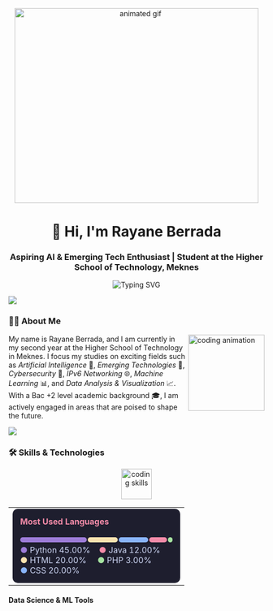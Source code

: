 <p align="center">
  <img src="https://media.giphy.com/media/v1.Y2lkPTc5MGI3NjExd2hsd2FuZGg2cm1yM2Q5NGV5ZXhqbGlhMzhib2l0M3k0dDIxOHYzcCZlcD12MV9naWZzX3NlYXJjaCZjdD1n/78XCFBGOlS6keY1Bil/giphy.gif" width="480" height="384" alt="animated gif">
</p>

<h1 align="center">👋 Hi, I'm Rayane Berrada</h1>
<h3 align="center">Aspiring AI & Emerging Tech Enthusiast | Student at the Higher School of Technology, Meknes</h3>

<p align="center">
  <img src="https://readme-typing-svg.herokuapp.com?font=Fira+Code&pause=1000&width=435&lines=AI+Enthusiast;Machine+Learning+Developer;Data+Science+Student;Tech+Explorer" alt="Typing SVG" />
</p>

<img src="https://user-images.githubusercontent.com/73097560/115834477-dbab4500-a447-11eb-908a-139a6edaec5c.gif">

### 👨‍🎓 About Me

<img align="right" height="150" src="https://media.giphy.com/media/v1.Y2lkPTc5MGI3NjExMjJmZGZuNjRzOW9vOGZneWJ0MXgzZHVyZ2Z6aHZjbjBjbG1ycmQ2YSZlcD12MV9pbnRlcm5hbF9naWZfYnlfaWQmY3Q9Zw/juua9i2c2fA0AIp2iq/giphy.gif" alt="coding animation" />

My name is Rayane Berrada, and I am currently in my second year at the Higher School of Technology in Meknes. I focus my studies on exciting fields such as *Artificial Intelligence* 🤖, *Emerging Technologies* 🚀, *Cybersecurity* 🔐, *IPv6 Networking* 🌐, *Machine Learning* 📊, and *Data Analysis & Visualization* 📈. With a Bac +2 level academic background 🎓, I am actively engaged in areas that are poised to shape the future.

<img src="https://user-images.githubusercontent.com/73097560/115834477-dbab4500-a447-11eb-908a-139a6edaec5c.gif">

### 🛠 Skills & Technologies

<p align="center">
  <img src="https://media.giphy.com/media/v1.Y2lkPTc5MGI3NjExMmdzdmIwOWc3Y3ZhcHRycnUwb2tsZm84MzRlNXQ1ZGRxeHRnZ3BnNSZlcD12MV9pbnRlcm5hbF9naWZfYnlfaWQmY3Q9Zw/TilmLMmWrRYYHjLfub/giphy.gif" height="60" alt="coding skills">
</p>

<div align="center">
  <table>
    <tr>
      <td>
        <div style="background-color: #1e1e2e; color: #cdd6f4; padding: 15px; border-radius: 10px; width: 300px;">
          <h4 style="color: #f38ba8; margin-top: 0;">Most Used Languages</h4>
          <div style="display: flex; margin-bottom: 5px;">
            <div style="background-color: #9d7cd8; height: 10px; width: 45%; margin-right: 2px; border-radius: 5px;"></div>
            <div style="background-color: #f9e2af; height: 10px; width: 20%; margin-right: 2px; border-radius: 5px;"></div>
            <div style="background-color: #89b4fa; height: 10px; width: 20%; margin-right: 2px; border-radius: 5px;"></div>
            <div style="background-color: #f38ba8; height: 10px; width: 12%; margin-right: 2px; border-radius: 5px;"></div>
            <div style="background-color: #a6e3a1; height: 10px; width: 3%; border-radius: 5px;"></div>
          </div>
          <div>
            <span style="color: #9d7cd8;">●</span> Python 45.00%&nbsp;&nbsp;&nbsp;
            <span style="color: #f38ba8;">●</span> Java 12.00%
          </div>
          <div>
            <span style="color: #f9e2af;">●</span> HTML 20.00%&nbsp;&nbsp;&nbsp;&nbsp;
            <span style="color: #a6e3a1;">●</span> PHP 3.00%
          </div>
          <div>
            <span style="color: #89b4fa;">●</span> CSS 20.00%
          </div>
        </div>
      </td>
    </tr>
  </table>
</div>

#### Data Science & ML Tools
